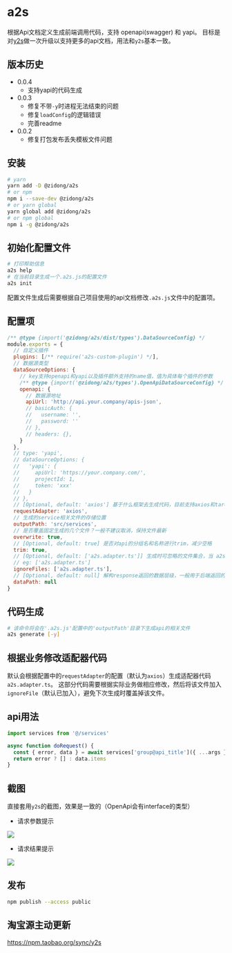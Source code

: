 # a2s
根据Api文档定义生成前端调用代码，支持 openapi(swagger) 和 yapi。
目标是对[y2s](https://www.npmjs.com/package/y2s)做一次升级以支持更多的api文档，用法和`y2s`基本一致。

## 版本历史
- 0.0.4
  - 支持yapi的代码生成
- 0.0.3
  - 修复不带`-y`时进程无法结束的问题
  - 修复`loadConfig`的逻辑错误
  - 完善readme
- 0.0.2
  - 修复打包发布丢失模板文件问题
## 安装
```sh
# yarn
yarn add -D @zidong/a2s
# or npm
npm i --save-dev @zidong/a2s
# or yarn global
yarn global add @zidong/a2s
# or npm global
npm i -g @zidong/a2s
```

## 初始化配置文件
```sh
# 打印帮助信息
a2s help
# 在当前目录生成一个.a2s.js的配置文件
a2s init
```

配置文件生成后需要根据自己项目使用的api文档修改`.a2s.js`文件中的配置项。

## 配置项
```js
/** @type {import('@zidong/a2s/dist/types').DataSourceConfig} */
module.exports = {
  // 自定义插件
  plugins: [/** require('a2s-custom-plugin') */],
  // 数据源类型
  dataSourceOptions: {
    // key支持openapi和yapi以及插件额外支持的name值，值为具体每个插件的参数
    /** @type {import('@zidong/a2s/types').OpenApiDataSourceConfig} */
    openapi: {
      // 数据源地址
      apiUrl: 'http://api.your.company/apis-json',
      // basicAuth: {
      //   username: '',
      //   password: ''
      // },
      // headers: {},
    }
  },
  // type: 'yapi',
  // dataSourceOptions: {
  //   'yapi': {
  //     apiUrl: 'https://your.company.com/',
  //     projectId: 1,
  //     token: 'xxx'
  //   }
  // },
  // [Optional, default: 'axios'] 基于什么框架去生成代码，目前支持axios和taro
  requestAdapter: 'axios',
  // 生成的service相关文件的存储位置
  outputPath: 'src/services',
  // 是否覆盖固定生成的几个文件？一般不建议取消，保持文件最新
  overwrite: true,
  // [Optional, default: true] 是否对api的分组名和名称进行trim，减少空格
  trim: true,
  // [Optional, default: ['a2s.adapter.ts']] 生成时可忽略的文件集合，当 a2s.adapter.ts 文件根据业务发生变更后需要ignore
  // eg: ['a2s.adapter.ts']
  ignoreFiles: ['a2s.adapter.ts'],
  // [Optional, default: null] 解构response返回的数据层级，一般用于后端返回的数据有一层固定的包裹，比如 { data: {}, message: '', err_code: '' } 这种情况，此时设置为 'data' 将自动解构到 data 里面的具体数据，如果有多层包裹，请使用数组
  dataPath: null
}
```

## 代码生成
```sh
# 该命令将会在'.a2s.js'配置中的'outputPath'目录下生成api的相关文件
a2s generate [-y]
```

## 根据业务修改适配器代码
默认会根据配置中的`requestAdapter`的配置（默认为`axios`）生成适配器代码`a2s.adapter.ts`。
这部分代码需要根据实际业务做相应修改，然后将该文件加入`ignoreFile`（默认已加入），避免下次生成时覆盖掉该文件。

## api用法
```ts
import services from '@/services'

async function doRequest() {
  const { error, data } = await services['group@api_title']({ ...args }, extraParams)
  return error ? [] : data.items
}
```

## 截图
直接套用`y2s`的截图，效果是一致的（OpenApi会有interface的类型）
- 请求参数提示

![](https://raw.githubusercontent.com/erguotou520/yapi2service/HEAD/docs/args.png)
- 请求结果提示

![](https://raw.githubusercontent.com/erguotou520/yapi2service/HEAD/docs/resp.png)

## 发布
```bash
npm publish --access public
```

## 淘宝源主动更新
https://npm.taobao.org/sync/y2s